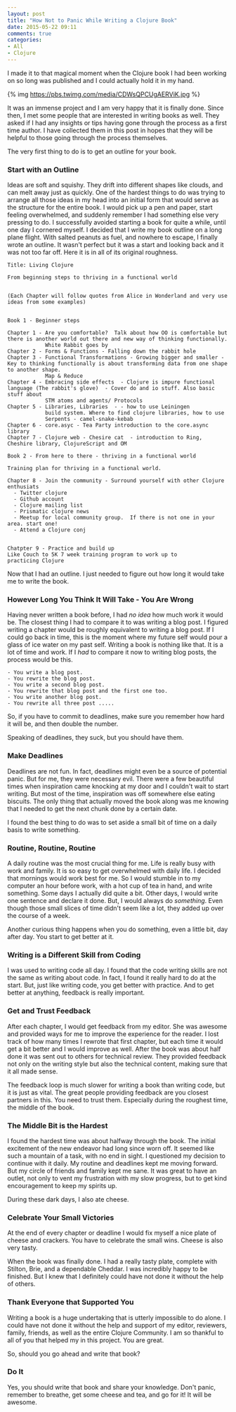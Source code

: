 ```yaml
---
layout: post
title: "How Not to Panic While Writing a Clojure Book"
date: 2015-05-22 09:11
comments: true
categories:
- All
- Clojure
---
```


I made it to that magical moment when the Clojure book I had been working on so long was published and I could actually hold it in my hand.

{% img https://pbs.twimg.com/media/CDWsQPCUgAERViK.jpg %}

It was an immense project and I am very happy that it is finally done.  Since then, I met some people that are interested in writing books as well.
They asked if I had any insights or tips having gone through the process as a first time author.  I have collected them in this post in hopes that they will be helpful to those going through the process themselves.

The very first thing to do is to get an outline for your book.


### Start with an Outline

Ideas are soft and squishy.  They drift into different shapes like clouds, and can melt away just as quickly.  One of the hardest things to do was trying to arrange all those ideas in my head into an initial form that would serve as the structure for the entire book.  I would pick up a pen and paper, start feeling overwhelmed, and suddenly remember I had something else very pressing to do.  I successfully avoided starting a book for quite a while, until one day I cornered myself.  I decided that I write my book outline on a long plane flight.  With salted peanuts as fuel, and nowhere to escape, I finally wrote an outline.  It wasn't perfect but it was a start and looking back and it was not too far off.  Here it is in all of its original roughness.

```
Title: Living Clojure

From beginning steps to thriving in a functional world


(Each Chapter will follow quotes from Alice in Wonderland and very use ideas from some examples)


Book 1 - Beginner steps

Chapter 1 - Are you comfortable?  Talk about how OO is comfortable but there is another world out there and new way of thinking functionally.
            White Rabbit goes by
Chapter 2 - Forms & Functions - Falling down the rabbit hole
Chapter 3 - Functional Transformations - Growing bigger and smaller - Key to thinking functionally is about transforming data from one shape to another shape.
            Map & Reduce
Chapter 4 - Embracing side effects  - Clojure is impure functional language (The rabbit's glove)  - Cover do and io stuff. Also basic stuff about 
            STM atoms and agents/ Protocols
Chapter 5 - Libraries, Libraries  - - how to use Leiningen
            build system. Where to find clojure libraries, how to use
            Serpents - camel-snake-kebab
Chapter 6 - core.asyc - Tea Party introduction to the core.async library
Chapter 7 - Clojure web - Chesire cat  - introduction to Ring, Cheshire library, ClojureScript and OM 

Book 2 - From here to there - thriving in a functional world

Training plan for thriving in a functional world.

Chapter 8 - Join the community - Surround yourself with other Clojure enthusiats
  - Twitter clojure
  - Github account
  - Clojure mailing list
  - Prismatic clojure news
  - Meetup for local community group.  If there is not one in your area. start one!
  - Attend a Clojure conj


Chatpter 9 - Practice and build up 
Like Couch to 5K 7 week training program to work up to
practicing Clojure

```

Now that I had an outline.  I just needed to figure out how long it would take me to write the book.

### However Long You Think It Will Take - You Are Wrong

Having never written a book before, I had _no idea_ how much work it would be.  The closest thing I had to compare it to was writing a blog post.  I figured writing a chapter would be roughly equivalent to writing a blog post.  If I could go back in time, this is the moment where my future self would pour a glass of ice water on my past self.  Writing a book is nothing like that.  It is a lot of time and work.  If I _had_ to compare it now to writing blog posts, the process would be this.

    - You write a blog post.
    - You rewrite the blog post.
    - You write a second blog post.
    - You rewrite that blog post and the first one too.
    - You write another blog post.
    - You rewrite all three post .....


So, if you have to commit to deadlines, make sure you remember how hard it will be, and then double the number.

Speaking of deadlines, they suck, but you should have them.

### Make Deadlines

Deadlines are not fun.  In fact, deadlines might even be a source of potential panic.  But for me, they were necessary evil.  There were a few beautiful times when inspiration came knocking at my door and I couldn't wait to start writing.  But most of the time, inspiration was off somewhere else eating biscuits.  The only thing that actually moved the book along was me knowing that I needed to get the next chunk done by a certain date.

I found the best thing to do was to set aside a small bit of time on a daily basis to write something.

### Routine, Routine, Routine

A daily routine was the most crucial thing for me.  Life is really busy with work and family.  It is so easy to get overwhelmed with daily life.  I decided that mornings would work best for me.  So I would stumble in to my computer an hour before work, with a hot cup of tea in hand, and write something.  Some days I actually did quite a bit.  Other days, I would write one sentence and declare it done.  But, I would always do _something_.  Even though those small slices of time didn't seem like a lot, they added up over the course of a week.

Another curious thing happens when you do something, even a little bit, day after day.  You start to get better at it.

###  Writing is a Different Skill from Coding

I was used to writing code all day.  I found that the code writing skills are not the same as writing about code.  In fact, I found it really hard to do at the start.  But, just like writing code, you get better with practice.  And to get better at anything, feedback is really important.

### Get and Trust Feedback

After each chapter, I would get feedback from my editor.  She was awesome and provided ways for me to improve the experience for the reader.  I lost track of how many times I rewrote that first chapter, but each time it would get a bit better and I would improve as well.  After the book was about half done it was sent out to others for technical review.  They provided feedback not only on the writing style but also the technical content, making sure that it all made sense.

The feedback loop is much slower for writing a book than writing code, but it is just as vital.  The great people providing feedback are you closest partners in this.  You need to trust them.  Especially during the roughest time, the middle of the book.


### The Middle Bit is the Hardest

I found the hardest time was about halfway through the book.  The initial excitement of the new endeavor had long since worn off.  It seemed like such a mountain of a task, with no end in sight.  I questioned my decision to continue with it daily.  My routine and deadlines kept me moving forward.  But my circle of friends and family kept me sane.  It was great to have an outlet, not only to vent my frustration with my slow progress, but to get kind encouragement to keep my spirits up.

During these dark days, I also ate cheese.

### Celebrate Your Small Victories

At the end of every chapter or deadline I would fix myself a nice plate of cheese and crackers.  You have to celebrate the small wins.  Cheese is also very tasty.

When the book was finally done.  I had a really tasty plate, complete with Stilton, Brie, and a dependable Cheddar.  I was incredibly happy to be finished. But I knew that I definitely could have not done it without the help of others.

### Thank Everyone that Supported You

Writing a book is a huge undertaking that is utterly impossible to do alone.  I could have not done it without the help and support of my editor, reviewers, family, friends, as well as the entire Clojure Community.  I am so thankful to all of you that helped my in this project.  You are great.

So, should you go ahead and write that book?

### Do It

Yes, you should write that book and share your knowledge.  Don't panic, remember to breathe, get some cheese and tea, and go for it!  It will be awesome.

